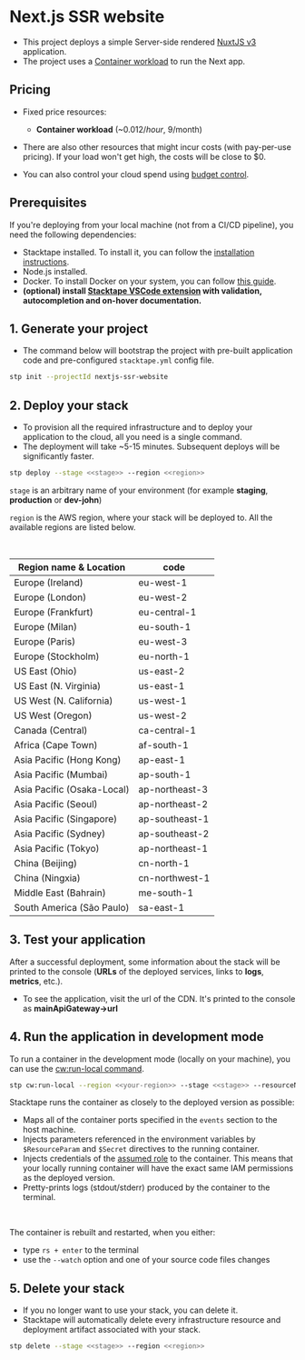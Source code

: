 # Next.js SSR website

- This project deploys a simple Server-side rendered [NuxtJS v3](https://v3.nuxtjs.org/) application.
- The project uses a [Container workload](https://docs.stacktape.com/resources/container-workloads/) to run the Next
  app.

## Pricing

- Fixed price resources:

  - **Container workload** (~$0.012/hour, ~$9/month)

- There are also other resources that might incur costs (with pay-per-use pricing). If your load won't get high, the costs will be close to $0.
- You can also control your cloud spend using [budget control](https://docs.stacktape.com/configuration/budget-control/).

## Prerequisites

If you're deploying from your local machine (not from a CI/CD pipeline), you need the following dependencies:

- Stacktape installed. To install it, you can follow the [installation instructions](https://docs.stacktape.com/getting-started/setup-stacktape/).
- Node.js installed.
- Docker. To install Docker on your system, you can follow [this guide](https://docs.docker.com/get-docker/).
- **(optional) install [Stacktape VSCode extension](https://marketplace.visualstudio.com/items?itemName=stacktape.vscode-stacktape) with
  validation, autocompletion and on-hover documentation.**

## 1. Generate your project

- The command below will bootstrap the project with pre-built application code and pre-configured `stacktape.yml` config file.

```bash
stp init --projectId nextjs-ssr-website
```

## 2. Deploy your stack

- To provision all the required infrastructure and to deploy your application to the cloud, all you need is a single
  command.
- The deployment will take ~5-15 minutes. Subsequent deploys will be significantly faster.

```bash
stp deploy --stage <<stage>> --region <<region>>
```

`stage` is an arbitrary name of your environment (for example **staging**, **production** or **dev-john**)

`region` is the AWS region, where your stack will be deployed to. All the available regions are listed below.

<br />

| Region name & Location     | code           |
| -------------------------- | -------------- |
| Europe (Ireland)           | eu-west-1      |
| Europe (London)            | eu-west-2      |
| Europe (Frankfurt)         | eu-central-1   |
| Europe (Milan)             | eu-south-1     |
| Europe (Paris)             | eu-west-3      |
| Europe (Stockholm)         | eu-north-1     |
| US East (Ohio)             | us-east-2      |
| US East (N. Virginia)      | us-east-1      |
| US West (N. California)    | us-west-1      |
| US West (Oregon)           | us-west-2      |
| Canada (Central)           | ca-central-1   |
| Africa (Cape Town)         | af-south-1     |
| Asia Pacific (Hong Kong)   | ap-east-1      |
| Asia Pacific (Mumbai)      | ap-south-1     |
| Asia Pacific (Osaka-Local) | ap-northeast-3 |
| Asia Pacific (Seoul)       | ap-northeast-2 |
| Asia Pacific (Singapore)   | ap-southeast-1 |
| Asia Pacific (Sydney)      | ap-southeast-2 |
| Asia Pacific (Tokyo)       | ap-northeast-1 |
| China (Beijing)            | cn-north-1     |
| China (Ningxia)            | cn-northwest-1 |
| Middle East (Bahrain)      | me-south-1     |
| South America (São Paulo)  | sa-east-1      |

## 3. Test your application

After a successful deployment, some information about the stack will be printed to the console (**URLs** of the deployed services, links to **logs**, **metrics**, etc.).

- To see the application, visit the url of the CDN. It's printed to the console as **mainApiGateway->url**

## 4. Run the application in development mode

To run a container in the development mode (locally on your machine), you can use the
[cw:run-local command](https://docs.stacktape.com/cli/commands/cw-run-local/).

```bash
stp cw:run-local --region <<your-region>> --stage <<stage>> --resourceName nextJsApp --container next-container
```

Stacktape runs the container as closely to the deployed version as possible:

- Maps all of the container ports specified in the `events` section to the host machine.
- Injects parameters referenced in the environment variables by `$ResourceParam` and `$Secret` directives to the
  running container.
- Injects credentials of the [assumed role](https://docs.aws.amazon.com/STS/latest/APIReference/API_AssumeRole.html) to
  the container. This means that your locally running container will have the exact same IAM permissions as the deployed
  version.
- Pretty-prints logs (stdout/stderr) produced by the container to the terminal.

<br />

The container is rebuilt and restarted, when you either:

- type `rs + enter` to the terminal
- use the `--watch` option and one of your source code files changes

## 5. Delete your stack

- If you no longer want to use your stack, you can delete it.
- Stacktape will automatically delete every infrastructure resource and deployment artifact associated with your stack.

```bash
stp delete --stage <<stage>> --region <<region>>
```
